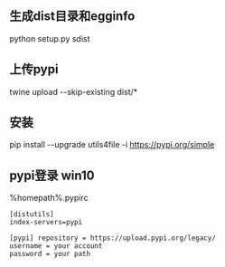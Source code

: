 ## 生成dist目录和egginfo
python setup.py sdist

## 上传pypi
twine upload --skip-existing dist/*

## 安装
pip install --upgrade utils4file -i https://pypi.org/simple


## pypi登录 win10
%homepath%\.pypirc
```
[distutils] 
index-servers=pypi 
 
[pypi] repository = https://upload.pypi.org/legacy/ 
username = your account 
password = your path
```